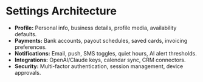 # Settings Architecture

- **Profile:** Personal info, business details, profile media, availability defaults.
- **Payments:** Bank accounts, payout schedules, saved cards, invoicing preferences.
- **Notifications:** Email, push, SMS toggles, quiet hours, AI alert thresholds.
- **Integrations:** OpenAI/Claude keys, calendar sync, CRM connectors.
- **Security:** Multi-factor authentication, session management, device approvals.
